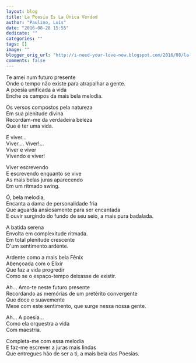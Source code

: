 ```yaml
---
layout: blog
title: La Poesía Es La Única Verdad
author: "Paulino, Luís"
date: "2016-08-28 15:55"
dedicate: ""
categories: ""
tags: []
image: ""
blogger_orig_url: "http://i-need-your-love-now.blogspot.com/2016/08/la-poesia-es-la-unica-verdad.html"
comments: false
---
```


Te amei num futuro presente\
Onde o tempo não existe para atrapalhar a gente.\
A poesia unificada a vida\
Enche os campos da mais bela melodia.

Os versos compostos pela natureza\
Em sua plenitude divina\
Recordam-me da verdadeira beleza\
Que é ter uma vida.

E viver...\
Viver.... Viver!...\
Viver e viver\
Vivendo e viver!

Viver escrevendo\
E escrevendo enquanto se vive\
As mais belas juras aparecendo\
Em um ritmado swing.

Ó, bela melodia,\
Encanta a dama de personalidade fria\
Que aguarda ansiosamente para ser encantada\
E ouvir surgindo do fundo de seu seio, a mais pura badalada.

A batida serena\
Envolta em complexitude ritmada.\
Em total plenitude crescente\
D'um sentimento ardente.

Ardente como a mais bela Fênix\
Abençoada com o Elixir\
Que faz a vida progredir\
Como se o espaço-tempo deixasse de existir.

Ah... Amo-te neste futuro presente\
Recordando as memórias de um pretérito convergente\
Que doce e suavemente\
Mexe com este sentimento, que surge nessa nossa gente.

Ah... A poesia...\
Como ela orquestra a vida\
Com maestria.

Completa-me com essa melodia\
E faz-me escrever a juras mais lindas\
Que entregues hão de ser a ti, a mais bela das Poesias.
